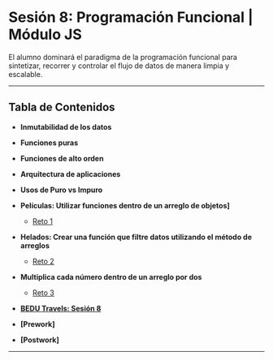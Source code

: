 # Sesión 8: Programación Funcional | Módulo JS

El alumno dominará el paradigma de la programación funcional para sintetizar, recorrer y controlar el flujo de datos de manera limpia y escalable. 


***

## Tabla de Contenidos
  
  - **Inmutabilidad de los datos**
  - **Funciones puras**
  - **Funciones de alto orden**
  - **Arquitectura de aplicaciones**
  - **Usos de Puro vs Impuro**
 
    
  - **Películas: Utilizar funciones dentro de un arreglo de objetos]**
    - [Reto 1](./reto1)
    
  - **Helados: Crear una función que filtre datos utilizando el método de arreglos**
    - [Reto 2](./reto2)
    
  - **Multiplica cada número dentro de un arreglo por dos**
    - [Reto 3](./reto3)
    
  - **[BEDU Travels: Sesión 8](https://github.com/mikenieva/B1-Programacion-Con-Javascript-Expert/blob/master/BEDU-Travels.md#sesi%C3%B3n-8-programaci%C3%B3n-funcional)**
  
  - **[Prework]**
  - **[Postwork]**
  
***


